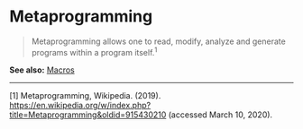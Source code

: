 # Metaprogramming

> Metaprogramming allows one to read, modify, analyze and generate programs within a program itself.<sup>1</sup>

**See also:** [Macros][concept-macros]

---

[1] Metaprogramming, Wikipedia. (2019). https://en.wikipedia.org/w/index.php?title=Metaprogramming&oldid=915430210 (accessed March 10, 2020).

[concept-macros]: ./macros.md
